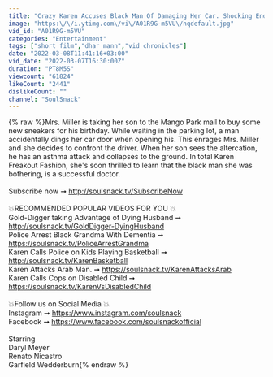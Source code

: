 ```yaml
---
title: "Crazy Karen Accuses Black Man Of Damaging Her Car. Shocking Ending"
image: "https:\/\/i.ytimg.com\/vi\/A01R9G-m5VU\/hqdefault.jpg"
vid_id: "A01R9G-m5VU"
categories: "Entertainment"
tags: ["short film","dhar mann","vid chronicles"]
date: "2022-03-08T11:41:16+03:00"
vid_date: "2022-03-07T16:30:00Z"
duration: "PT8M5S"
viewcount: "61824"
likeCount: "2441"
dislikeCount: ""
channel: "SoulSnack"
---
```

{% raw %}Mrs. Miller is taking her son to the Mango Park mall to buy some new sneakers for his birthday.  While waiting in the parking lot, a man accidentally dings her car door when opening his. This enrages Mrs. Miller and she decides to confront the driver. When her son sees the altercation, he has an asthma attack and collapses to the ground. In total Karen Freakout Fashion, she's soon thrilled to learn that the black man she was bothering, is a successful doctor.<br /><br />Subscribe now ➞ <a rel="nofollow" target="blank" href="http://soulsnack.tv/SubscribeNow">http://soulsnack.tv/SubscribeNow</a><br /><br />💥RECOMMENDED POPULAR VIDEOS FOR YOU 💥<br />Gold-Digger taking Advantage of Dying Husband ➞ <a rel="nofollow" target="blank" href="http://soulsnack.tv/GoldDigger-DyingHusband">http://soulsnack.tv/GoldDigger-DyingHusband</a><br />Police Arrest Black Grandma With Dementia  ➞ <a rel="nofollow" target="blank" href="https://soulsnack.tv/PoliceArrestGrandma">https://soulsnack.tv/PoliceArrestGrandma</a><br />Karen Calls Police on Kids Playing Basketball ➞ <a rel="nofollow" target="blank" href="http://soulsnack.tv/KarenBasketball">http://soulsnack.tv/KarenBasketball</a><br />Karen Attacks Arab Man. ➞ <a rel="nofollow" target="blank" href="https://soulsnack.tv/KarenAttacksArab">https://soulsnack.tv/KarenAttacksArab</a><br />Karen Calls Cops on Disabled Child ➞ <a rel="nofollow" target="blank" href="https://soulsnack.tv/KarenVsDisabledChild">https://soulsnack.tv/KarenVsDisabledChild</a><br /><br />💥Follow us on Social Media 💥<br />Instagram ➞ <a rel="nofollow" target="blank" href="https://www.instagram.com/soulsnack">https://www.instagram.com/soulsnack</a><br />Facebook ➞ <a rel="nofollow" target="blank" href="https://www.facebook.com/soulsnackofficial">https://www.facebook.com/soulsnackofficial</a><br /><br />Starring<br />Daryl Meyer<br />Renato Nicastro<br />Garfield Wedderburn{% endraw %}

